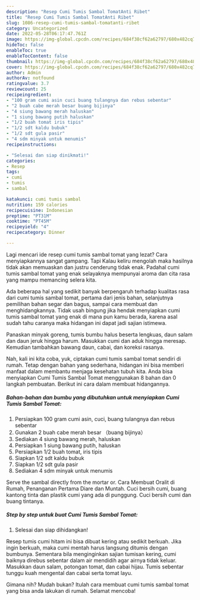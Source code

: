 ```yaml
---
description: "Resep Cumi Tumis Sambal TomatAnti Ribet"
title: "Resep Cumi Tumis Sambal TomatAnti Ribet"
slug: 1086-resep-cumi-tumis-sambal-tomatanti-ribet
category: Uncategorized
date: 2022-05-28T06:17:47.761Z
image: https://img-global.cpcdn.com/recipes/684f38cf62a62797/680x482cq70/cumi-tumis-sambal-tomat-foto-resep-utama.jpg
hideToc: false
enableToc: true
enableTocContent: false
thumbnail: https://img-global.cpcdn.com/recipes/684f38cf62a62797/680x482cq70/cumi-tumis-sambal-tomat-foto-resep-utama.jpg
cover: https://img-global.cpcdn.com/recipes/684f38cf62a62797/680x482cq70/cumi-tumis-sambal-tomat-foto-resep-utama.jpg
author: Admin
authorAv: notfound
ratingvalue: 3.7
reviewcount: 25
recipeingredient:
- "100 gram cumi asin cuci buang tulangnya dan rebus sebentar"
- "2 buah cabe merah besar buang bijinya"
- "4 siung bawang merah haluskan"
- "1 siung bawang putih haluskan"
- "1/2 buah tomat iris tipis"
- "1/2 sdt kaldu bubuk"
- "1/2 sdt gula pasir"
- "4 sdm minyak untuk menumis"
recipeinstructions:

- "Selesai dan siap dinikmati!"
categories:
- Resep
tags:
- cumi
- tumis
- sambal

katakunci: cumi tumis sambal 
nutrition: 159 calories
recipecuisine: Indonesian
preptime: "PT31M"
cooktime: "PT45M"
recipeyield: "4"
recipecategory: Dinner

---
```



Lagi mencari ide resep cumi tumis sambal tomat yang lezat? Cara menyiapkannya sangat gampang. Tapi Kalau keliru mengolah maka hasilnya tidak akan memuaskan dan justru cenderung tidak enak. Padahal cumi tumis sambal tomat yang enak selayaknya mempunyai aroma dan cita rasa yang mampu memancing selera kita.


Ada beberapa hal yang sedikit banyak berpengaruh terhadap kualitas rasa dari cumi tumis sambal tomat, pertama dari jenis bahan, selanjutnya pemilihan bahan segar dan bagus, sampai cara membuat dan menghidangkannya. Tidak usah bingung jika hendak menyiapkan cumi tumis sambal tomat yang enak di mana pun kamu berada, karena asal sudah tahu caranya maka hidangan ini dapat jadi sajian istimewa.

Panaskan minyak goreng, tumis bumbu halus beserta lengkuas, daun salam dan daun jeruk hingga harum. Masukkan cumi dan aduk hingga meresap. Kemudian tambahkan bawang daun, cabai, dan koreksi rasanya.


Nah, kali ini kita coba, yuk, ciptakan cumi tumis sambal tomat sendiri di rumah. Tetap dengan bahan yang sederhana, hidangan ini bisa memberi manfaat dalam membantu menjaga kesehatan tubuh kita. Anda bisa menyiapkan Cumi Tumis Sambal Tomat menggunakan 8 bahan dan 0 langkah pembuatan. Berikut ini cara dalam membuat hidangannya.

<!--inarticleads1-->

##### Bahan-bahan dan bumbu yang dibutuhkan untuk menyiapkan Cumi Tumis Sambal Tomat:

1. Persiapkan 100 gram cumi asin, cuci, buang tulangnya dan rebus sebentar
1. Gunakan 2 buah cabe merah besar （buang bijinya）
1. Sediakan 4 siung bawang merah, haluskan
1. Persiapkan 1 siung bawang putih, haluskan
1. Persiapkan 1/2 buah tomat, iris tipis
1. Siapkan 1/2 sdt kaldu bubuk
1. Siapkan 1/2 sdt gula pasir
1. Sediakan 4 sdm minyak untuk menumis


Serve the sambal directly from the mortar or. Cara Membuat Oralit di Rumah, Penanganan Pertama Diare dan Muntah. Cuci bersih cumi, buang kantong tinta dan plastik cumi yang ada di punggung. Cuci bersih cumi dan buang tintanya. 

<!--inarticleads2-->

##### Step by step untuk buat Cumi Tumis Sambal Tomat:


1. Selesai dan siap dihidangkan!

Resep tumis cumi hitam ini bisa dibuat kering atau sedikit berkuah. Jika ingin berkuah, maka cumi mentah harus langsung ditumis dengan bumbunya. Sementara bila menginginkan sajian tumisan kering, cumi baiknya direbus sebentar dalam air mendidih agar airnya tidak keluar. Masukkan daun salam, potongan tomat, dan cabai hijau. Tumis sebentar tunggu kuah mengental dan cabai serta tomat layu. 

Gimana nih? Mudah bukan? Itulah cara membuat cumi tumis sambal tomat yang bisa anda lakukan di rumah. Selamat mencoba!
